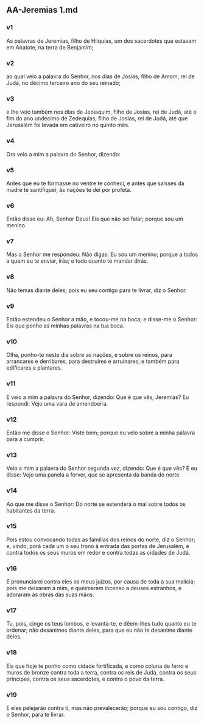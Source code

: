 ## AA-Jeremias 1.md
### v1
 As palavras de Jeremias, filho de Hilquias, um dos sacerdotes que estavam em Anatote, na terra de Benjamim;
### v2
 ao qual veio a palavra do Senhor, nos dias de Josias, filho de Amom, rei de Judá, no décimo terceiro ano do seu reinado;
### v3
 e lhe veio também nos dias de Jeoiaquim, filho de Josias, rei de Judá, até o fim do ano undécimo de Zedequias, filho de Josias, rei de Judá, até que Jerusalém foi levada em cativeiro no quinto mês.
### v4
 Ora veio a mim a palavra do Senhor, dizendo:
### v5
 Antes que eu te formasse no ventre te conheci, e antes que saísses da madre te santifiquei; às nações te dei por profeta.
### v6
 Então disse eu: Ah, Senhor Deus! Eis que não sei falar; porque sou um menino.
### v7
 Mas o Senhor me respondeu: Não digas: Eu sou um menino; porque a todos a quem eu te enviar, irás; e tudo quanto te mandar dirás.
### v8
 Não temas diante deles; pois eu seu contigo para te livrar, diz o Senhor.
### v9
 Então estendeu o Senhor a mão, e tocou-me na boca; e disse-me o Senhor: Eis que ponho as minhas palavras na tua boca.
### v10
 Olha, ponho-te neste dia sobre as nações, e sobre os reinos, para arrancares e derribares, para destruíres e arruinares; e também para edificares e plantares.
### v11
 E veio a mim a palavra do Senhor, dizendo: Que é que vês, Jeremias? Eu respondi: Vejo uma vara de amendoeira.
### v12
 Então me disse o Senhor: Viste bem; porque eu velo sobre a minha palavra para a cumprir.
### v13
 Veio a mim a palavra do Senhor segunda vez, dizendo: Que é que vês? E eu disse: Vejo uma panela a ferver, que se apresenta da banda do norte.
### v14
 Ao que me disse o Senhor: Do norte se estenderá o mal sobre todos os habitantes da terra.
### v15
 Pois estou convocando todas as famílias dos reinos do norte, diz o Senhor; e, vindo, porá cada um o seu trono à entrada das portas de Jerusalém, e contra todos os seus muros em redor e contra todas as cidades de Judá.
### v16
 E pronunciarei contra eles os meus juízos, por causa de toda a sua malícia; pois me deixaram a mim, e queimaram incenso a deuses estranhos, e adoraram as obras das suas mãos.
### v17
 Tu, pois, cinge os teus lombos, e levanta-te, e dêem-lhes tudo quanto eu te ordenar; não desanimes diante deles, para que eu não te desanime diante deles.
### v18
 Eis que hoje te ponho como cidade fortificada, e como coluna de ferro e muros de bronze contra toda a terra, contra os reis de Judá, contra os seus príncipes, contra os seus sacerdotes, e contra o povo da terra.
### v19
 E eles pelejarão contra ti, mas não prevalecerão; porque eu sou contigo, diz o Senhor, para te livrar.
